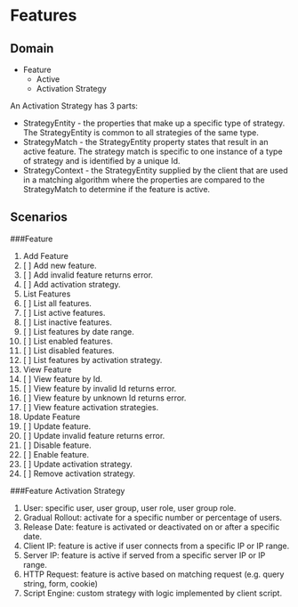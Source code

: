 Features
========

Domain
------

* Feature
  - Active
  - Activation Strategy

An Activation Strategy has 3 parts:

* StrategyEntity - the properties that make up a specific type of strategy. The 
StrategyEntity is common to all strategies of the same type.
* StrategyMatch - the StrategyEntity property states that result in an active 
feature. The strategy match is specific to one instance of a type of strategy 
and is identified by a unique Id.
* StrategyContext - the StrategyEntity supplied by the client that are used in a 
matching algorithm where the properties are compared to the StrategyMatch to
determine if the feature is active.

Scenarios
---------

###Feature
1. Add Feature
  1. [ ] Add new feature.
  1. [ ] Add invalid feature returns error.
  1. [ ] Add activation strategy.
1. List Features
  1. [ ] List all features.
  1. [ ] List active features.
  1. [ ] List inactive features.
  1. [ ] List features by date range.
  1. [ ] List enabled features.
  1. [ ] List disabled features.
  1. [ ] List features by activation strategy.
1. View Feature
  1. [ ] View feature by Id.
  1. [ ] View feature by invalid Id returns error.
  1. [ ] View feature by unknown Id returns error.
  1. [ ] View feature activation strategies.
1. Update Feature
  1. [ ] Update feature.
  1. [ ] Update invalid feature returns error.
  1. [ ] Disable feature.
  1. [ ] Enable feature.
  1. [ ] Update activation strategy.
  1. [ ] Remove activation strategy.

###Feature Activation Strategy
1. User: specific user, user group, user role, user group role.
1. Gradual Rollout: activate for a specific number or percentage of users.
1. Release Date: feature is activated or deactivated on or after a specific date.
1. Client IP: feature is active if user connects from a specific IP or IP range.
1. Server IP: feature is active if served from a specific server IP or IP range.
1. HTTP Request: feature is active based on matching request (e.g. query string, form, cookie)
1. Script Engine: custom strategy with logic implemented by client script.